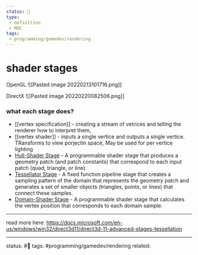 ```yaml
---
status: 🌱
type: 
 - definition
 - MOC
tags:
 - programming/gamedev/rendering
---
```

# shader stages

OpenGL
![[Pasted image 20220213101716.png]]


DirectX
![[Pasted image 20220220082506.png]]

### what each stage does?

- [[vertex specification]] - creating a stream of vetrices and telling the renderer how to interpret them,
- [[vertex shader]] - inputs a single vertice and outputs a single vertice. TRansforms to view porjectin space, May be used for per vertice lighting
- [Hull-Shader Stage](https://docs.microsoft.com/en-us/windows/win32/direct3d11/direct3d-11-advanced-stages-tessellation#hull-shader-stage) - A programmable shader stage that produces a geometry patch (and patch constants) that correspond to each input patch (quad, triangle, or line).
-   [Tessellator Stage](https://docs.microsoft.com/en-us/windows/win32/direct3d11/direct3d-11-advanced-stages-tessellation#tessellator-stage) - A fixed function pipeline stage that creates a sampling pattern of the domain that represents the geometry patch and generates a set of smaller objects (triangles, points, or lines) that connect these samples.
-   [Domain-Shader Stage](https://docs.microsoft.com/en-us/windows/win32/direct3d11/direct3d-11-advanced-stages-tessellation#domain-shader-stage) - A programmable shader stage that calculates the vertex position that corresponds to each domain sample.



---
read more here: https://docs.microsoft.com/en-us/windows/win32/direct3d11/direct3d-11-advanced-stages-tessellation

---
status: #🌱
tags:  #programming/gamedev/rendering
related: 

